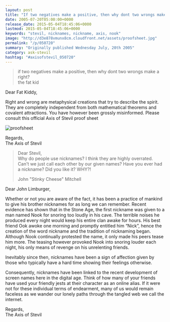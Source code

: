 ```yaml
---
layout: post
title: "If two negatives make a positive, then why dont two wrongs make a right?"
date: 2005-07-20T05:00:00+0000
release_date: 2015-05-04T18:45:06+0000
lastmod: 2015-05-04T18:45:06+0000
keywords: "stevil, nicknames, nickname, axis, nook"
image: "http://d3e878vmunx8cm.cloudfront.net/assets/proofsheet.jpg"
permalink: "/p/050720"
summary: "Originally published Wednesday July, 20th 2005"
category: ask-stevil
hashtag: "#axisofstevil_050720"
---
```


[p01]: http://d3e878vmunx8cm.cloudfront.net/assets/proofsheet.jpg "proofsheet"> if two negatives make a positive, then why dont two wrongs make a right?  
> the fat kid

Dear Fat Kiddy,

Right and wrong are metaphysical creations that try to describe the spirit. They are completely independent from both mathematical theorems and covalent attractions. You have however been grossly misinformed. Please consult this official Axis of Stevil proof sheet

![proofsheet][p01]

Regards,  
The Axis of Stevil

> Dear Stevil,  
> Why do people use nicknames? I think they are highly overrated. Can\'t we just call each other by our given names? Have you ever had a nickname? Did you like it? WHY?!
> 
> John "Stinky Cheese" Mitchell

Dear John Limburger,

Whether or not you are aware of the fact, it has been a practice of mankind to give his brother nicknames for as long we can remember. Recent evidence has shown that in the Stone Age, the first nickname was given to a man named Nook for snoring too loudly in his cave. The terrible noises he produced every night would keep his entire clan awake for hours. His best friend Ook awoke one morning and promptly entitled him “Nick”, hence the creation of the word nickname and the tradition of nicknaming began. Although Nook continually protested the name, it only made his peers tease him more. The teasing however provoked Nook into snoring louder each night, his only means of revenge on his unrelenting friends.

Inevitably since then, nicknames have been a sign of affection given by those who typically have a hard time showing their feelings otherwise.

Consequently, nicknames have been linked to the recent development of screen names here in the digital age. Think of how many of your friends have used your friendly jests at their character as an online alias. If it were not for these individual terms of endearment, many of us would remain faceless as we wander our lonely paths through the tangled web we call the internet.

Regards,  
The Axis of Stevil

